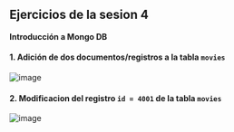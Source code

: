 ## Ejercicios de la sesion 4
**Introducción a Mongo DB** 

#### 1. Adición de dos documentos/registros a la tabla `movies`

![image](https://github.com/LIZZETHGOMEZ/BEDU-Santander-2021/blob/main/Introduccion%20a%20Bases%20de%20Datos/sesion_4/ejercicios_sesion_4/documentos_movies.PNG)


#### 2. Modificacion del registro `id = 4001` de la tabla `movies`

![image](https://github.com/LIZZETHGOMEZ/BEDU-Santander-2021/blob/main/Introduccion%20a%20Bases%20de%20Datos/sesion_4/ejercicios_sesion_4/modificacion_documentos_movies.PNG)
